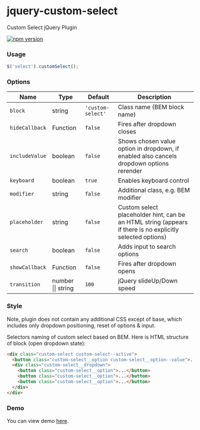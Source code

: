 # jquery-custom-select
Custom Select jQuery Plugin

[![npm version](https://img.shields.io/npm/v/jquery-custom-select.svg)](https://npmjs.com/package/jquery-custom-select)

### Usage

```js
$('select').customSelect();
```

### Options

Name | Type | Default | Description
---- | ---- | ------- | -----------
`block` | string | `'custom-select'` | Class name (BEM block name)
`hideCallback` | Function | `false` | Fires after dropdown closes
`includeValue` | boolean | `false` | Shows chosen value option in dropdown, if enabled also cancels dropdown options rerender
`keyboard` | boolean | `true` | Enables keyboard control
`modifier` | string | `false` | Additional class, e.g. BEM modifier
`placeholder` | string | `false` | Custom select placeholder hint, can be an HTML string (appears if there is no explicitly selected options)
`search` | boolean | `false` | Adds input to search options
`showCallback` | Function | `false` | Fires after dropdown opens
`transition` | number &#124;&#124; string | `100` | jQuery slideUp/Down speed

### Style

Note, plugin does not contain any additional CSS except of base, which includes only dropdown positioning, reset of options & input. 

Selectors naming of custom select based on BEM. Here is HTML structure of block (open dropdown state):

```html
<div class="custom-select custom-select--active">
  <button class="custom-select__option custom-select__option--value">...</button>
  <div class="custom-select__dropdown">
    <button class="custom-select__option">...</button>
    <button class="custom-select__option">...</button>
    <button class="custom-select__option">...</button>
  </div>
</div>
```

### Demo

You can view demo [here](https://kvlsrg.github.io/jquery-custom-select/).
